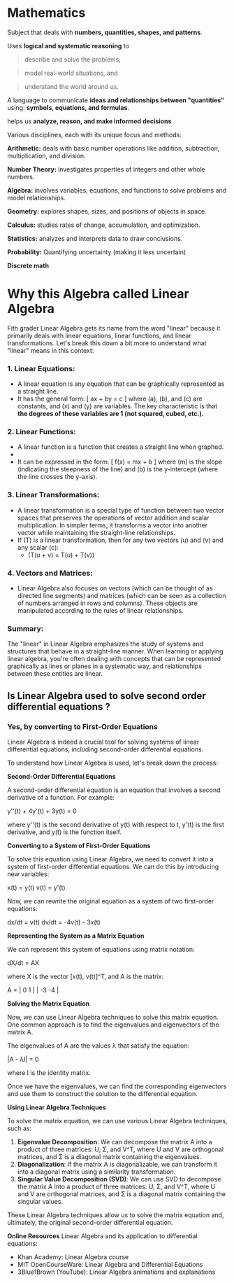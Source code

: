 # Mathematics

Subject that deals with **numbers, quantities, shapes, and patterns**. 

Uses **logical and systematic reasoning** to 

> describe and solve the problems, 
  
> model real-world situations, and 
  
> understand the world around us.

A language to communicate 
**ideas and relationships between "quantities"** using: **symbols, equations, and formulas**. 

helps us **analyze, reason, and make informed decisions** 

Various disciplines, each with its unique focus and methods:

**Arithmetic:** deals with basic number operations like addition, subtraction, multiplication, and division.

**Number Theory:** investigates properties of integers and other whole numbers.

**Algebra:** involves variables, equations, and functions to solve problems and model relationships.

**Geometry:** explores shapes, sizes, and positions of objects in space.

**Calculus:** studies rates of change, accumulation, and optimization.

**Statistics:** analyzes and interprets data to draw conclusions.

**Probability:** Quantifying uncertainty (making it less uncertain)

**Discrete math**

# Why this Algebra called Linear Algebra

Fith grader
Linear Algebra gets its name from the word "linear" because it primarily deals with linear equations, linear functions, and linear transformations. Let's break this down a bit more to understand what "linear" means in this context:

### 1. **Linear Equations:**
- A linear equation is any equation that can be graphically represented as a straight line. 
- It has the general form:
  \[
  ax + by = c
  \]
  where \(a\), \(b\), and \(c\) are constants, and \(x\) and \(y\) are variables.
The key characteristic is that **the degrees of these variables are 1 (not squared, cubed, etc.).**

### 2. **Linear Functions:**
- A linear function is a function that creates a straight line when graphed.
-
- It can be expressed in the form:
  \[
  f(x) = mx + b
  \]
  where \(m\) is the slope (indicating the steepness of the line) and \(b\) is the y-intercept (where the line crosses the y-axis).

### 3. **Linear Transformations:**
- A linear transformation is a special type of function between two vector spaces that preserves the operations of vector addition and scalar multiplication. In simpler terms, it transforms a vector into another vector while maintaining the straight-line relationships.
- If \(T\) is a linear transformation, then for any two vectors \(u\) and \(v\) and any scalar \(c\):
  - \(T(u + v) = T(u) + T(v)\)

### 4. **Vectors and Matrices:**
- Linear Algebra also focuses on vectors (which can be thought of as directed line segments) and matrices (which can be seen as a collection of numbers arranged in rows and columns). These objects are manipulated according to the rules of linear relationships.

### Summary:
The "linear" in Linear Algebra emphasizes the study of systems and structures that behave in a straight-line manner. When learning or applying linear algebra, you're often dealing with concepts that can be represented graphically as lines or planes in a systematic way, and relationships between these entities are linear.


## Is Linear Algebra used to solve second order differential equations ? 
### Yes, by converting to First-Order Equations
Linear Algebra is indeed a crucial tool for solving systems of linear differential equations, including second-order differential equations.

To understand how Linear Algebra is used, let's break down the process:

**Second-Order Differential Equations**

A second-order differential equation is an equation that involves a second derivative of a function. For example:

y''(t) + 4y'(t) + 3y(t) = 0

where y''(t) is the second derivative of y(t) with respect to t, y'(t) is the first derivative, and y(t) is the function itself.

**Converting to a System of First-Order Equations**

To solve this equation using Linear Algebra, we need to convert it into a system of first-order differential equations. We can do this by introducing new variables:

x(t) = y(t)
v(t) = y'(t)

Now, we can rewrite the original equation as a system of two first-order equations:

dx/dt = v(t)
dv/dt = -4v(t) - 3x(t)

**Representing the System as a Matrix Equation**

We can represent this system of equations using matrix notation:

dX/dt = AX

where X is the vector [x(t), v(t)]^T, and A is the matrix:

A = | 0  1 |
    | -3 -4 |

**Solving the Matrix Equation**

Now, we can use Linear Algebra techniques to solve this matrix equation. One common approach is to find the eigenvalues and eigenvectors of the matrix A.

The eigenvalues of A are the values λ that satisfy the equation:

|A - λI| = 0

where I is the identity matrix.

Once we have the eigenvalues, we can find the corresponding eigenvectors and use them to construct the solution to the differential equation.

**Using Linear Algebra Techniques**

To solve the matrix equation, we can use various Linear Algebra techniques, such as:

1. **Eigenvalue Decomposition**: We can decompose the matrix A into a product of three matrices: U, Σ, and V^T, where U and V are orthogonal matrices, and Σ is a diagonal matrix containing the eigenvalues.
2. **Diagonalization**: If the matrix A is diagonalizable, we can transform it into a diagonal matrix using a similarity transformation.
3. **Singular Value Decomposition (SVD)**: We can use SVD to decompose the matrix A into a product of three matrices: U, Σ, and V^T, where U and V are orthogonal matrices, and Σ is a diagonal matrix containing the singular values.

These Linear Algebra techniques allow us to solve the matrix equation and, ultimately, the original second-order differential equation.

**Online Resources**
 Linear Algebra and its application to differential equations:

* Khan Academy: Linear Algebra course
* MIT OpenCourseWare: Linear Algebra and Differential Equations
* 3Blue1Brown (YouTube): Linear Algebra animations and explanations

